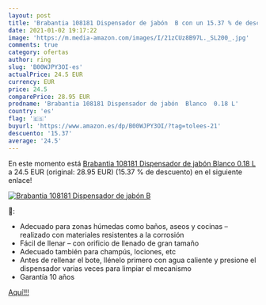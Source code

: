 ```yaml
---
layout: post
title: 'Brabantia 108181 Dispensador de jabón  B con un 15.37 % de descuento'
date: 2021-01-02 19:17:22
image: 'https://m.media-amazon.com/images/I/21zCUz8B97L._SL200_.jpg'
comments: true
category: ofertas
author: ring
slug: 'B00WJPY3OI-es'
actualPrice: 24.5 EUR
currency: EUR
price: 24.5
comparePrice: 28.95 EUR
prodname: 'Brabantia 108181 Dispensador de jabón  Blanco  0.18 L'
country: 'es'
flag: '🇪🇸'
buyurl: 'https://www.amazon.es/dp/B00WJPY3OI/?tag=tolees-21'
descuento: '15.37'
average: '24.5'
---
```


En este momento está [Brabantia 108181 Dispensador de jabón  Blanco  0.18 L](https://www.amazon.es/dp/B00WJPY3OI/?tag=tolees-21) a 24.5 EUR (original: 28.95 EUR) (15.37 %  de descuento) en el siguiente enlace!

[![Brabantia 108181 Dispensador de jabón  B](https://m.media-amazon.com/images/I/21zCUz8B97L._SL200_.jpg)](https://www.amazon.es/dp/B00WJPY3OI/?tag=tolees-21)

🔎:

- Adecuado para zonas húmedas como baños, aseos y cocinas – realizado con materiales resistentes a la corrosión
- Fácil de llenar – con orificio de llenado de gran tamaño
- Adecuado también para champús, lociones, etc
- Antes de rellenar el bote, llénelo primero con agua caliente y presione el dispensador varias veces para limpiar el mecanismo
- Garantía 10 años

[Aquí!!!](https://www.amazon.es/dp/B00WJPY3OI/?tag=tolees-21)
